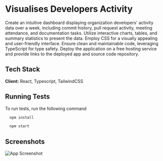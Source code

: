 
# Visualises Developers Activity

Create an intuitive dashboard displaying organization developers' activity data over a week, including commit history, pull request activity, meeting attendance, and documentation tasks. Utilize interactive charts, tables, and summary statistics to present the data. Employ CSS for a visually appealing and user-friendly interface. Ensure clean and maintainable code, leveraging TypeScript for type safety. Deploy the application on a free hosting service and provide links to the deployed app and source code repository.




## Tech Stack

**Client:** React, Typescript, TailwindCSS



## Running Tests

To run tests, run the following command

```bash
  npm install
```
```bash
  npm start
```


## Screenshots

![App Screenshot]()


